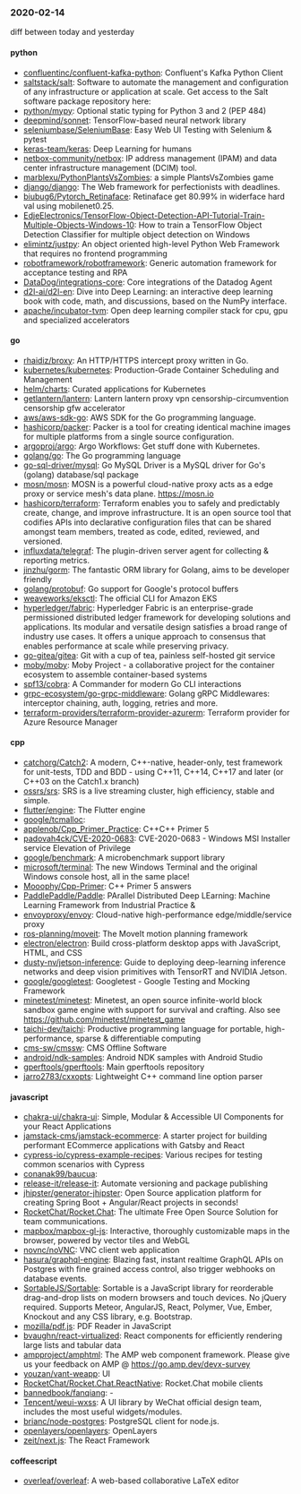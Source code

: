 ### 2020-02-14
diff between today and yesterday

#### python
* [confluentinc/confluent-kafka-python](https://github.com/confluentinc/confluent-kafka-python): Confluent's Kafka Python Client
* [saltstack/salt](https://github.com/saltstack/salt): Software to automate the management and configuration of any infrastructure or application at scale. Get access to the Salt software package repository here:
* [python/mypy](https://github.com/python/mypy): Optional static typing for Python 3 and 2 (PEP 484)
* [deepmind/sonnet](https://github.com/deepmind/sonnet): TensorFlow-based neural network library
* [seleniumbase/SeleniumBase](https://github.com/seleniumbase/SeleniumBase):  Easy Web UI Testing with Selenium & pytest 
* [keras-team/keras](https://github.com/keras-team/keras): Deep Learning for humans
* [netbox-community/netbox](https://github.com/netbox-community/netbox): IP address management (IPAM) and data center infrastructure management (DCIM) tool.
* [marblexu/PythonPlantsVsZombies](https://github.com/marblexu/PythonPlantsVsZombies): a simple PlantsVsZombies game
* [django/django](https://github.com/django/django): The Web framework for perfectionists with deadlines.
* [biubug6/Pytorch_Retinaface](https://github.com/biubug6/Pytorch_Retinaface): Retinaface get 80.99% in widerface hard val using mobilenet0.25.
* [EdjeElectronics/TensorFlow-Object-Detection-API-Tutorial-Train-Multiple-Objects-Windows-10](https://github.com/EdjeElectronics/TensorFlow-Object-Detection-API-Tutorial-Train-Multiple-Objects-Windows-10): How to train a TensorFlow Object Detection Classifier for multiple object detection on Windows
* [elimintz/justpy](https://github.com/elimintz/justpy): An object oriented high-level Python Web Framework that requires no frontend programming
* [robotframework/robotframework](https://github.com/robotframework/robotframework): Generic automation framework for acceptance testing and RPA
* [DataDog/integrations-core](https://github.com/DataDog/integrations-core): Core integrations of the Datadog Agent
* [d2l-ai/d2l-en](https://github.com/d2l-ai/d2l-en): Dive into Deep Learning: an interactive deep learning book with code, math, and discussions, based on the NumPy interface.
* [apache/incubator-tvm](https://github.com/apache/incubator-tvm): Open deep learning compiler stack for cpu, gpu and specialized accelerators

#### go
* [rhaidiz/broxy](https://github.com/rhaidiz/broxy): An HTTP/HTTPS intercept proxy written in Go.
* [kubernetes/kubernetes](https://github.com/kubernetes/kubernetes): Production-Grade Container Scheduling and Management
* [helm/charts](https://github.com/helm/charts): Curated applications for Kubernetes
* [getlantern/lantern](https://github.com/getlantern/lantern): Lantern         lantern proxy vpn censorship-circumvention censorship gfw accelerator
* [aws/aws-sdk-go](https://github.com/aws/aws-sdk-go): AWS SDK for the Go programming language.
* [hashicorp/packer](https://github.com/hashicorp/packer): Packer is a tool for creating identical machine images for multiple platforms from a single source configuration.
* [argoproj/argo](https://github.com/argoproj/argo): Argo Workflows: Get stuff done with Kubernetes.
* [golang/go](https://github.com/golang/go): The Go programming language
* [go-sql-driver/mysql](https://github.com/go-sql-driver/mysql): Go MySQL Driver is a MySQL driver for Go's (golang) database/sql package
* [mosn/mosn](https://github.com/mosn/mosn): MOSN is a powerful cloud-native proxy acts as a edge proxy or service mesh's data plane. https://mosn.io
* [hashicorp/terraform](https://github.com/hashicorp/terraform): Terraform enables you to safely and predictably create, change, and improve infrastructure. It is an open source tool that codifies APIs into declarative configuration files that can be shared amongst team members, treated as code, edited, reviewed, and versioned.
* [influxdata/telegraf](https://github.com/influxdata/telegraf): The plugin-driven server agent for collecting & reporting metrics.
* [jinzhu/gorm](https://github.com/jinzhu/gorm): The fantastic ORM library for Golang, aims to be developer friendly
* [golang/protobuf](https://github.com/golang/protobuf): Go support for Google's protocol buffers
* [weaveworks/eksctl](https://github.com/weaveworks/eksctl): The official CLI for Amazon EKS
* [hyperledger/fabric](https://github.com/hyperledger/fabric): Hyperledger Fabric is an enterprise-grade permissioned distributed ledger framework for developing solutions and applications. Its modular and versatile design satisfies a broad range of industry use cases. It offers a unique approach to consensus that enables performance at scale while preserving privacy.
* [go-gitea/gitea](https://github.com/go-gitea/gitea): Git with a cup of tea, painless self-hosted git service
* [moby/moby](https://github.com/moby/moby): Moby Project - a collaborative project for the container ecosystem to assemble container-based systems
* [spf13/cobra](https://github.com/spf13/cobra): A Commander for modern Go CLI interactions
* [grpc-ecosystem/go-grpc-middleware](https://github.com/grpc-ecosystem/go-grpc-middleware): Golang gRPC Middlewares: interceptor chaining, auth, logging, retries and more.
* [terraform-providers/terraform-provider-azurerm](https://github.com/terraform-providers/terraform-provider-azurerm): Terraform provider for Azure Resource Manager

#### cpp
* [catchorg/Catch2](https://github.com/catchorg/Catch2): A modern, C++-native, header-only, test framework for unit-tests, TDD and BDD - using C++11, C++14, C++17 and later (or C++03 on the Catch1.x branch)
* [ossrs/srs](https://github.com/ossrs/srs): SRS is a live streaming cluster, high efficiency, stable and simple.
* [flutter/engine](https://github.com/flutter/engine): The Flutter engine
* [google/tcmalloc](https://github.com/google/tcmalloc): 
* [applenob/Cpp_Primer_Practice](https://github.com/applenob/Cpp_Primer_Practice): C++C++ Primer 5
* [padovah4ck/CVE-2020-0683](https://github.com/padovah4ck/CVE-2020-0683): CVE-2020-0683 - Windows MSI Installer service Elevation of Privilege
* [google/benchmark](https://github.com/google/benchmark): A microbenchmark support library
* [microsoft/terminal](https://github.com/microsoft/terminal): The new Windows Terminal and the original Windows console host, all in the same place!
* [Mooophy/Cpp-Primer](https://github.com/Mooophy/Cpp-Primer): C++ Primer 5 answers
* [PaddlePaddle/Paddle](https://github.com/PaddlePaddle/Paddle): PArallel Distributed Deep LEarning: Machine Learning Framework from Industrial Practice &
* [envoyproxy/envoy](https://github.com/envoyproxy/envoy): Cloud-native high-performance edge/middle/service proxy
* [ros-planning/moveit](https://github.com/ros-planning/moveit):  The MoveIt motion planning framework
* [electron/electron](https://github.com/electron/electron): Build cross-platform desktop apps with JavaScript, HTML, and CSS
* [dusty-nv/jetson-inference](https://github.com/dusty-nv/jetson-inference): Guide to deploying deep-learning inference networks and deep vision primitives with TensorRT and NVIDIA Jetson.
* [google/googletest](https://github.com/google/googletest): Googletest - Google Testing and Mocking Framework
* [minetest/minetest](https://github.com/minetest/minetest): Minetest, an open source infinite-world block sandbox game engine with support for survival and crafting. Also see https://github.com/minetest/minetest_game
* [taichi-dev/taichi](https://github.com/taichi-dev/taichi): Productive programming language for portable, high-performance, sparse & differentiable computing
* [cms-sw/cmssw](https://github.com/cms-sw/cmssw): CMS Offline Software
* [android/ndk-samples](https://github.com/android/ndk-samples): Android NDK samples with Android Studio
* [gperftools/gperftools](https://github.com/gperftools/gperftools): Main gperftools repository
* [jarro2783/cxxopts](https://github.com/jarro2783/cxxopts): Lightweight C++ command line option parser

#### javascript
* [chakra-ui/chakra-ui](https://github.com/chakra-ui/chakra-ui): Simple, Modular & Accessible UI Components for your React Applications
* [jamstack-cms/jamstack-ecommerce](https://github.com/jamstack-cms/jamstack-ecommerce): A starter project for building performant ECommerce applications with Gatsby and React
* [cypress-io/cypress-example-recipes](https://github.com/cypress-io/cypress-example-recipes): Various recipes for testing common scenarios with Cypress
* [conanak99/baucua](https://github.com/conanak99/baucua): 
* [release-it/release-it](https://github.com/release-it/release-it):  Automate versioning and package publishing
* [jhipster/generator-jhipster](https://github.com/jhipster/generator-jhipster): Open Source application platform for creating Spring Boot + Angular/React projects in seconds!
* [RocketChat/Rocket.Chat](https://github.com/RocketChat/Rocket.Chat): The ultimate Free Open Source Solution for team communications.
* [mapbox/mapbox-gl-js](https://github.com/mapbox/mapbox-gl-js): Interactive, thoroughly customizable maps in the browser, powered by vector tiles and WebGL
* [novnc/noVNC](https://github.com/novnc/noVNC): VNC client web application
* [hasura/graphql-engine](https://github.com/hasura/graphql-engine): Blazing fast, instant realtime GraphQL APIs on Postgres with fine grained access control, also trigger webhooks on database events.
* [SortableJS/Sortable](https://github.com/SortableJS/Sortable): Sortable  is a JavaScript library for reorderable drag-and-drop lists on modern browsers and touch devices. No jQuery required. Supports Meteor, AngularJS, React, Polymer, Vue, Ember, Knockout and any CSS library, e.g. Bootstrap.
* [mozilla/pdf.js](https://github.com/mozilla/pdf.js): PDF Reader in JavaScript
* [bvaughn/react-virtualized](https://github.com/bvaughn/react-virtualized): React components for efficiently rendering large lists and tabular data
* [ampproject/amphtml](https://github.com/ampproject/amphtml): The AMP web component framework. Please give us your feedback on AMP @ https://go.amp.dev/devx-survey
* [youzan/vant-weapp](https://github.com/youzan/vant-weapp):  UI 
* [RocketChat/Rocket.Chat.ReactNative](https://github.com/RocketChat/Rocket.Chat.ReactNative): Rocket.Chat mobile clients
* [bannedbook/fanqiang](https://github.com/bannedbook/fanqiang): -
* [Tencent/weui-wxss](https://github.com/Tencent/weui-wxss): A UI library by WeChat official design team, includes the most useful widgets/modules.
* [brianc/node-postgres](https://github.com/brianc/node-postgres): PostgreSQL client for node.js.
* [openlayers/openlayers](https://github.com/openlayers/openlayers): OpenLayers
* [zeit/next.js](https://github.com/zeit/next.js): The React Framework

#### coffeescript
* [overleaf/overleaf](https://github.com/overleaf/overleaf): A web-based collaborative LaTeX editor
